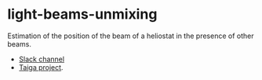 # light-beams-unmixing

Estimation of the position of the beam of a heliostat in the presence of other beams.

* [Slack channel](https://tec-multimedia-ual.slack.com/messages/light-beams-unmixing/)
* [Taiga project](https://tree.taiga.io/project/vicente-gonzalez-ruiz-light-beams-unmixing).

